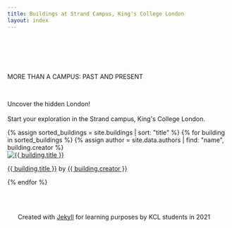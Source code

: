 ```yaml
---
title: Buildings at Strand Campus, King's College London
layout: index
---
```

 
 <br /> <br /> <br /> <br />

<!-- introduction -->
<div id= "introduction">
<p>MORE THAN A CAMPUS: PAST AND PRESENT </p><br />            
<p>Uncover the hidden London!<br><br>
Start your exploration in the Strand campus, King's College London. </p>
</div>

<!-- preview part -->
<div id = "wrapper">
<div id = "gallery">
{% assign sorted_buildings = site.buildings | sort: "title" %}
    {% for building in sorted_buildings %}
      {% assign author = site.data.authors | find: "name", building.creator %}       
<div class = "grid_cell">
                    <a href = "{{ building.url | relative_url }}"><img src="{{ building.image-url1 }}" title="{{ building.title }}" class="gallery_thumb"></a>
                    <p class = "caption"><a href = "{{ building.url | relative_url }}">{{ building.title }}</a> by <a href = "{{ author.homepage }}">{{ building.creator }}</a></p>                    </div>
                    {% endfor %}
                    <br/>
                    </div>
   

<!-- footer -->       
<div class = "footer">
<ul id= "footer_text">
<br/><br/>
<p>Created with <a href = "https://jekyllrb.com/">Jekyll</a> for learning purposes by KCL students in 2021</p><br/><br/>
</ul>
</div> 
</div>
                    

